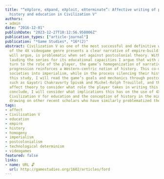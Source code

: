 ```yaml
---
title: "“eXplore, eXpand, eXploit, eXterminate”: Affective writing of postcolonial
  history and education in Civilization V"
authors:
- admin
date: "2016-12-01"
publishDate: "2023-12-27T10:12:56.958006Z"
publication_types: ["article-journal"]
publication: "*Game Studies*, *16*(2)"
abstract: Civilization V as one of the most successful and definitive works
  of the 4X videogame genre presents a clear narrative of empire-building that, I
  will argue, is problematic when set against postcolonial theory. With many studies
  lauding the series for its educational capacities I argue that with an affective
  turn to the role of the player, the game’s homogenization of narratives of societal
  progression reinforces a Western-centric notion of history. This co-opts non-colonial
  societies into imperialism, while in the process silencing their histories. For
  this study, I will read the game’s goals and mechanics through postcolonial theorists
  such as Gayatri Chakravorty Spivak and Michel-Rolph Trouillot, and then turn to
  affect theory to consider what role the player takes in writing this history. To
  conclude, I will consider what implications this has on the use of 4X games like
  Civilization V for education and the conception of history in the minds of the players,
  drawing on other recent scholars who have similarly problematized the series.
tags:
- affect
- Civilisation V
- education
- empire
- history
- homogeny
- imperialism
- postcolonialism
- technological determinism
- videogames
featured: false
links:
- name: URL 🔓
  url: http://gamestudies.org/1602/articles/ford
---
```

